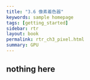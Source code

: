 ```yaml
---
title: "3.6 像素着色器"
keywords: sample homepage
tags: [getting_started]
sidebar: rtr
layout: book
permalink: rtr_ch3_pixel.html
summary: GPU
---
```


## nothing here









